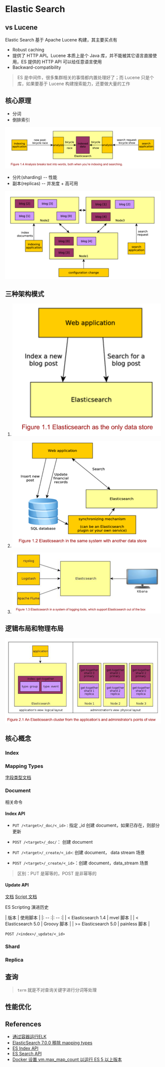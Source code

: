 # Elastic Search

## vs Lucene

Elastic Search 基于 Apache Lucene 构建，其主要买点有

- Robust caching
- 提供了 HTTP API。Lucene 本质上是个 Java 库，并不能被其它语言直接使用，ES 提供的 HTTP API 可以给任意语言使用
- Backward-compatibility

> ES 是中间件，很多集群相关的事情都内置处理好了；而 Lucene 只是个库，如果要基于 Lucene 构建搜索能力，还要做大量的工作


## 核心原理

- 分词
- 倒排索引

![](../images/es-core.png ":size=70%")

- 分片(sharding) -- 性能
- 副本(replicas) -- 并发度 + 高可用

![](../images/es-shard-replica.png)

## 三种架构模式

1. ![](../images/es-arch-1.png ":size=30%")

2. ![](../images/es-arch-2.png ":size=50%")

3. ![](../images/es-arch-3.png ":size=60%")

## 逻辑布局和物理布局

![](../images/es-layout.png)

## 核心概念

### Index

### Mapping Types

[字段类型文档](https://www.elastic.co/guide/en/elasticsearch/reference/8.1/mapping-types.html)

### Document

相关命令

#### Index API

- `PUT /<target>/_doc/<_id>` : 指定 _id 创建 document，如果已存在，则部分更新

- `POST /<target>/_doc/`： 创建 document

- `PUT /<target>/_create/<_id>`: 创建 document， data stream 场景

- `POST /<target>/_create/<_id>`：创建 document，data_stream 场景

> 区别：PUT 是幂等的，POST 是非幂等的

#### Update API

[文档](https://www.elastic.co/guide/en/elasticsearch/reference/8.1/docs-update.html#_detect_noop_updates)
[Script 文档](https://www.elastic.co/guide/en/elasticsearch/reference/7.17/modules-scripting.html)

ES Scripting 演进历史

| 版本 | 使用脚本 |
|: -- :|: -- :|
| < Elasticsearch 1.4 | mvel 脚本 |
| < Elasticsearch 5.0 | Groovy 脚本 |
| >= Elasticsearch 5.0 | painless 脚本 |



`POST /<index>/_update/<_id>`



### Shard

### Replica

## 查询

> `term` 就是不对查询关键字进行分词等处理

## 性能优化

## References

- [通过容器运行ELK](https://elk-docker.readthedocs.io/)
- [ElasticSearch 7.0.0 移除 mapping types](https://www.elastic.co/guide/en/elasticsearch/reference/7.17/removal-of-types.html)
- [ES Index API](https://www.elastic.co/guide/en/elasticsearch/reference/8.1/docs-index_.html)
- [ES Search API](https://www.elastic.co/guide/en/elasticsearch/reference/8.1/search-search.html)
- [Docker 设置 vm.max_map_count 以运行 ES 5 以上版本](https://www.elastic.co/guide/en/elasticsearch/reference/current/docker.html#docker-prod-prerequisites)